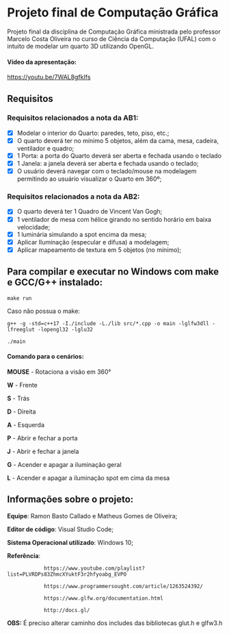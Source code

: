 # Projeto final de Computação Gráfica

Projeto final da disciplina de Computação Gráfica ministrada pelo professor Marcelo Costa Oliveira no curso de Ciência da Computação (UFAL) com o intuito de modelar um quarto 3D utilizando OpenGL.

#### Vídeo da apresentação:

https://youtu.be/7WAL8gfkIfs

## Requisitos

### Requisitos relacionados a nota da AB1:

- [x] Modelar o interior do Quarto: paredes, teto, piso, etc.; 
- [x] O quarto deverá ter no mínimo 5 objetos, além da cama, mesa, cadeira, ventilador e quadro; 
- [x] 1 Porta: a porta do Quarto deverá ser aberta e fechada usando o teclado
- [x] 1 Janela: a janela deverá ser aberta e fechada usando o teclado;
- [x] O usuário deverá navegar com o teclado/mouse na modelagem permitindo ao usuário visualizar o Quarto em 360º;

### Requisitos relacionados a nota da AB2:

- [x] O quarto deverá ter 1 Quadro de Vincent Van Gogh; 
- [x] 1 ventilador de mesa com hélice girando no sentido horário em baixa velocidade; 
- [x] 1 luminária simulando a spot encima da mesa; 
- [x] Aplicar Iluminação (especular e difusa) a modelagem;
- [x] Aplicar mapeamento de textura em 5 objetos (no mínimo);

## Para compilar e executar no Windows com make e GCC/G++ instalado:

`make run`

Caso não possua o make: 

`g++ -g -std=c++17 -I./include -L./lib src/*.cpp -o main -lglfw3dll -lfreeglut -lopengl32 -lglu32`

`./main`

#### Comando para o cenários:

__MOUSE__ - Rotaciona a visão em 360°

__W__ - Frente

__S__ - Trás

__D__ - Direita

__A__ - Esquerda

__P__ - Abrir e fechar a porta

__J__ - Abrir e fechar a janela

__G__ - Acender e apagar a iluminação geral

__L__ - Acender e apagar a iluminação spot em cima da mesa

## Informações sobre o projeto:

__Equipe__: Ramon Basto Callado e Matheus Gomes de Oliveira;

__Editor de código__: Visual Studio Code;

__Sistema Operacional utilizado__: Windows 10;

__Referência__: 

                https://www.youtube.com/playlist?list=PLVRDPs83ZhmcXYuktF3r2hfyoabg_EVPO

                https://www.programmersought.com/article/1263524392/
                
                https://www.glfw.org/documentation.html
                
                http://docs.gl/
                

__OBS:__ É preciso alterar caminho dos includes das bibliotecas glut.h e glfw3.h 
